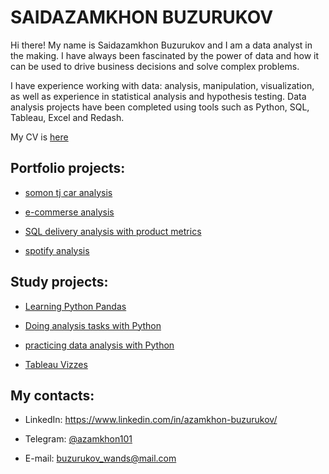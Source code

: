 # SAIDAZAMKHON BUZURUKOV 

Hi there! My name is Saidazamkhon Buzurukov and I am a data analyst in the making. I have always been fascinated by the power of data and how it can be used to drive business decisions and solve complex problems. 

I have experience working with data: analysis, manipulation, visualization, as well as experience in statistical
analysis and hypothesis testing. Data analysis projects have been completed using tools such as Python, SQL, Tableau, Excel and Redash.

My CV is [here]([https://github.com/Azamkhon2005/data_analytics_portfolio/blob/main/%D0%91%D1%83%D0%B7%D1%83%D1%80%D1%83%D0%BA%D0%BE%D0%B2_%D0%A1%D0%B0%D0%B8%D0%B4%D0%B0%D0%B7%D0%B0%D0%BC%D1%85%D0%BE%D0%BD_%D1%80%D0%B5%D0%B7%D1%8E%D0%BC%D0%B5.pdf])

## Portfolio projects:

* [somon tj car analysis](https://github.com/Azamkhon2005/somontj_analysis/)

* [e-commerse analysis](https://github.com/Azamkhon2005/data_analytics_portfolio/tree/main/ecommerse_analysis/)

* [SQL delivery analysis with product metrics](https://github.com/Azamkhon2005/data_analytics_portfolio/tree/main/sql%20delivery%20analysis/)

* [spotify analysis](https://github.com/Azamkhon2005/data_analytics_portfolio/tree/main/sporify-project/)

## Study projects:

* [Learning Python Pandas](https://github.com/Azamkhon2005/studing_analytics/tree/main/pandas_practice/)

* [Doing analysis tasks with Python](https://github.com/Azamkhon2005/studing_analytics/tree/main/karpov_courses_python_tasks/)

* [practicing data analysis with Python](https://github.com/Azamkhon2005/studing_analytics/tree/main/online-selling/)

* [Tableau Vizzes](https://public.tableau.com/app/profile/azamkhon/)

## My contacts:

  * LinkedIn: https://www.linkedin.com/in/azamkhon-buzurukov/
  
  * Telegram: [@azamkhon101](t.me/@azamkhon101/)
  
  * E-mail: buzurukov_wands@mail.com
